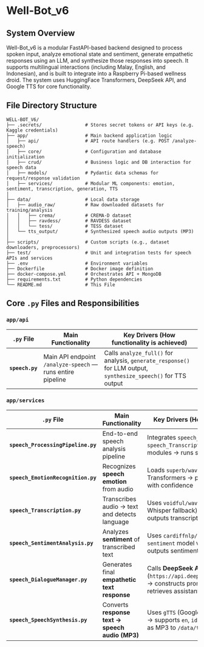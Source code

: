 # Well-Bot_v6

## System Overview

Well-Bot_v6 is a modular FastAPI-based backend designed to process spoken input, analyze emotional state and sentiment, generate empathetic responses using an LLM, and synthesize those responses into speech. It supports multilingual interactions (including Malay, English, and Indonesian), and is built to integrate into a Raspberry Pi-based wellness droid. The system uses HuggingFace Transformers, DeepSeek API, and Google TTS for core functionality.

## File Directory Structure
```
WELL-BOT_V6/
├── .secrets/                # Stores secret tokens or API keys (e.g. Kaggle credentials)
├── app/                     # Main backend application logic
│   ├── api/                 # API route handlers (e.g. POST /analyze-speech)
│   ├── core/                # Configuration and database initialization
│   ├── crud/                # Business logic and DB interaction for speech data
│   ├── models/              # Pydantic data schemas for request/response validation
│   ├── services/            # Modular ML components: emotion, sentiment, transcription, generation, TTS
│
├── data/                    # Local data storage
│   ├── audio_raw/           # Raw downloaded datasets for training/analysis
│   │   ├── crema/           # CREMA-D dataset
│   │   ├── ravdess/         # RAVDESS dataset
│   │   └── tess/            # TESS dataset
│   └── tts_output/          # Synthesized speech audio outputs (MP3)
│
├── scripts/                 # Custom scripts (e.g., dataset downloaders, preprocessors)
├── test/                    # Unit and integration tests for speech APIs and services
├── .env                     # Environment variables
├── Dockerfile               # Docker image definition
├── docker-compose.yml       # Orchestrates API + MongoDB
├── requirements.txt         # Python dependencies
└── README.md                # This File
```

## Core `.py` Files and Responsibilities

### `app/api`

| `.py` File | Main Functionality | Key Drivers (How functionality is achieved) |
| ----- | ----- | ----- |
| **`speech.py`** | Main API endpoint `/analyze-speech` — runs entire pipeline | Calls `analyze_full()` for analysis, `generate_response()` for LLM output, `synthesize_speech()` for TTS output |

### `app/services`

| `.py` File | Main Functionality | Key Drivers (How functionality is achieved) |
| ----- | ----- | ----- |
| **`speech_ProcessingPipeline.py`** | End-to-end speech analysis pipeline | Integrates `speech_EmotionRecognition`, `speech_Transcription`, `speech_SentimentAnalysis` modules → runs sequentially on input `.wav` |
| **`speech_EmotionRecognition.py`** | Recognizes **speech emotion** from audio | Loads `superb/wav2vec2-base-superb-er` via Transformers → performs emotion classification with confidence |
| **`speech_Transcription.py`** | Transcribes audio → text and detects language | Uses `voidful/wav2vec2-xlsr-multilingual-56` (or Whisper fallback) via HuggingFace pipeline → outputs transcript and language |
| **`speech_SentimentAnalysis.py`** | Analyzes **sentiment** of transcribed text | Uses `cardiffnlp/twitter-xlm-roberta-base-sentiment` model via Transformers pipeline → outputs sentiment + confidence |
| **`speech_DialogueManager.py`** | Generates final **empathetic text response** | Calls **DeepSeek API** (`https://api.deepseek.com/v1/chat/completions`) → constructs prompt using `analysis_result` → retrieves assistant reply |
| **`speech_SpeechSynthesis.py`** | Converts **response text → speech audio (MP3)** | Uses `gTTS` (Google Text-to-Speech Python lib) → supports `en`, `id`, `ms` languages → saves output as MP3 to `/data/tts_output/` |